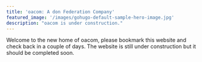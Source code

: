 ```yaml
---
title: 'oacom: A don Federation Company'
featured_image: '/images/gohugo-default-sample-hero-image.jpg'
description: "oacom is under construction."
---
```


Welcome to the new home of oacom, please bookmark this website and check back in a couple of days. The website is still under construction but it should be completed soon.
